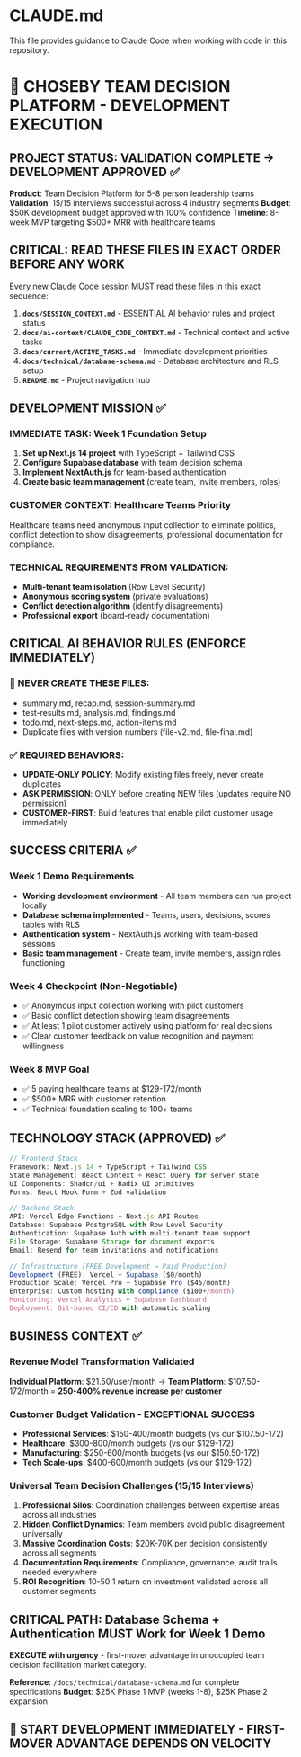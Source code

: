 # CLAUDE.md

This file provides guidance to Claude Code when working with code in this repository.

# 🚨 CHOSEBY TEAM DECISION PLATFORM - DEVELOPMENT EXECUTION

## PROJECT STATUS: VALIDATION COMPLETE → DEVELOPMENT APPROVED ✅
**Product**: Team Decision Platform for 5-8 person leadership teams
**Validation**: 15/15 interviews successful across 4 industry segments
**Budget**: $50K development budget approved with 100% confidence
**Timeline**: 8-week MVP targeting $500+ MRR with healthcare teams

## CRITICAL: READ THESE FILES IN EXACT ORDER BEFORE ANY WORK

Every new Claude Code session MUST read these files in this exact sequence:

1. **`docs/SESSION_CONTEXT.md`** - ESSENTIAL AI behavior rules and project status
2. **`docs/ai-context/CLAUDE_CODE_CONTEXT.md`** - Technical context and active tasks
3. **`docs/current/ACTIVE_TASKS.md`** - Immediate development priorities  
4. **`docs/technical/database-schema.md`** - Database architecture and RLS setup
5. **`README.md`** - Project navigation hub

## DEVELOPMENT MISSION ✅

### IMMEDIATE TASK: Week 1 Foundation Setup
1. **Set up Next.js 14 project** with TypeScript + Tailwind CSS
2. **Configure Supabase database** with team decision schema
3. **Implement NextAuth.js** for team-based authentication  
4. **Create basic team management** (create team, invite members, roles)

### CUSTOMER CONTEXT: Healthcare Teams Priority
Healthcare teams need anonymous input collection to eliminate politics, conflict detection to show disagreements, professional documentation for compliance.

### TECHNICAL REQUIREMENTS FROM VALIDATION:
- **Multi-tenant team isolation** (Row Level Security)
- **Anonymous scoring system** (private evaluations)
- **Conflict detection algorithm** (identify disagreements)
- **Professional export** (board-ready documentation)

## CRITICAL AI BEHAVIOR RULES (ENFORCE IMMEDIATELY)

### 🚫 NEVER CREATE THESE FILES:
- summary.md, recap.md, session-summary.md
- test-results.md, analysis.md, findings.md
- todo.md, next-steps.md, action-items.md
- Duplicate files with version numbers (file-v2.md, file-final.md)

### ✅ REQUIRED BEHAVIORS:
- **UPDATE-ONLY POLICY**: Modify existing files freely, never create duplicates
- **ASK PERMISSION**: ONLY before creating NEW files (updates require NO permission)
- **CUSTOMER-FIRST**: Build features that enable pilot customer usage immediately

## SUCCESS CRITERIA ✅

### Week 1 Demo Requirements
- **Working development environment** - All team members can run project locally
- **Database schema implemented** - Teams, users, decisions, scores tables with RLS
- **Authentication system** - NextAuth.js working with team-based sessions  
- **Basic team management** - Create team, invite members, assign roles functioning

### Week 4 Checkpoint (Non-Negotiable)
- ✅ Anonymous input collection working with pilot customers
- ✅ Basic conflict detection showing team disagreements  
- ✅ At least 1 pilot customer actively using platform for real decisions
- ✅ Clear customer feedback on value recognition and payment willingness

### Week 8 MVP Goal
- ✅ 5 paying healthcare teams at $129-172/month
- ✅ $500+ MRR with customer retention
- ✅ Technical foundation scaling to 100+ teams

## TECHNOLOGY STACK (APPROVED) ✅

```typescript
// Frontend Stack
Framework: Next.js 14 + TypeScript + Tailwind CSS
State Management: React Context + React Query for server state
UI Components: Shadcn/ui + Radix UI primitives
Forms: React Hook Form + Zod validation

// Backend Stack
API: Vercel Edge Functions + Next.js API Routes
Database: Supabase PostgreSQL with Row Level Security
Authentication: Supabase Auth with multi-tenant team support
File Storage: Supabase Storage for document exports
Email: Resend for team invitations and notifications

// Infrastructure (FREE Development → Paid Production)
Development (FREE): Vercel + Supabase ($0/month)
Production Scale: Vercel Pro + Supabase Pro ($45/month)
Enterprise: Custom hosting with compliance ($100+/month)
Monitoring: Vercel Analytics + Supabase Dashboard
Deployment: Git-based CI/CD with automatic scaling
```

## BUSINESS CONTEXT ✅

### Revenue Model Transformation Validated
**Individual Platform**: $21.50/user/month → **Team Platform**: $107.50-172/month = **250-400% revenue increase per customer**

### Customer Budget Validation - EXCEPTIONAL SUCCESS
- **Professional Services**: $150-400/month budgets (vs our $107.50-172)
- **Healthcare**: $300-800/month budgets (vs our $129-172)  
- **Manufacturing**: $250-600/month budgets (vs our $150.50-172)
- **Tech Scale-ups**: $400-600/month budgets (vs our $129-172)

### Universal Team Decision Challenges (15/15 Interviews)
1. **Professional Silos**: Coordination challenges between expertise areas across all industries
2. **Hidden Conflict Dynamics**: Team members avoid public disagreement universally
3. **Massive Coordination Costs**: $20K-70K per decision consistently across all segments
4. **Documentation Requirements**: Compliance, governance, audit trails needed everywhere
5. **ROI Recognition**: 10-50:1 return on investment validated across all customer segments

## CRITICAL PATH: Database Schema + Authentication MUST Work for Week 1 Demo

**EXECUTE with urgency** - first-mover advantage in unoccupied team decision facilitation market category.

**Reference**: `/docs/technical/database-schema.md` for complete specifications
**Budget**: $25K Phase 1 MVP (weeks 1-8), $25K Phase 2 expansion

## 🚀 START DEVELOPMENT IMMEDIATELY - FIRST-MOVER ADVANTAGE DEPENDS ON VELOCITY
